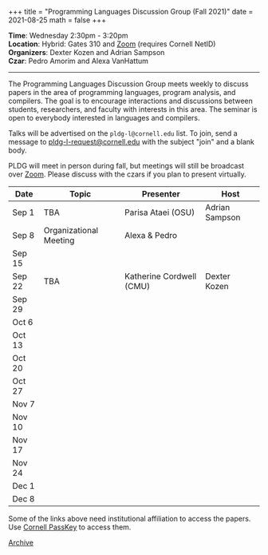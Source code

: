 +++
title = "Programming Languages Discussion Group (Fall 2021)"
date = 2021-08-25
math = false
+++

**Time**: Wednesday 2:30pm - 3:20pm <br/>
**Location**: Hybrid: Gates 310 and [Zoom][] (requires Cornell NetID) <br/>
**Organizers**: Dexter Kozen and Adrian Sampson <br/>
**Czar**: Pedro Amorim and Alexa VanHattum

---

The Programming Languages Discussion Group meets weekly to discuss papers in the
area of programming languages, program analysis, and compilers. The goal is to
encourage interactions and discussions between students, researchers, and
faculty with interests in this area. The seminar is open to everybody interested
in languages and compilers.

Talks will be advertised on the `pldg-l@cornell.edu` list. To join, send a
message to [pldg-l-request@cornell.edu][join-pldg] with the subject "join" and a
blank body.

PLDG will meet in person during fall, but meetings will still be broadcast
over [Zoom][]. Please discuss with the czars if you plan to present virtually.


| Date    | Topic       | Presenter | Host |
|---------|-------------|-----------|------|
|Sep 1 | TBA | Parisa Ataei (OSU) | Adrian Sampson |
|Sep 8 | Organizational Meeting | Alexa & Pedro| |
|Sep 15 | | | |
|Sep 22 | TBA | Katherine Cordwell (CMU) | Dexter Kozen |
|Sep 29 | | | |
|Oct 6 | | | |
|Oct 13 | | | |
|Oct 20 | | | |
|Oct 27 | | | |
|Nov 7 | | | |
|Nov 10 | | | |
|Nov 17 | | | |
|Nov 24 | | | |
|Dec 1 | | | |
|Dec 8 | | | |


Some of the links above need institutional affiliation to access the papers.
Use [Cornell PassKey](https://www.library.cornell.edu/services/apps/passkey)
to access them.

[Archive](../)

[join-pldg]: mailto:pldg-l-request@cornell.edu?subject=join
[zoom]: https://cornell.zoom.us/j/231639869?pwd=UHNVcnY3ZXVydk5pcTRyQk5ncEhJZz09
